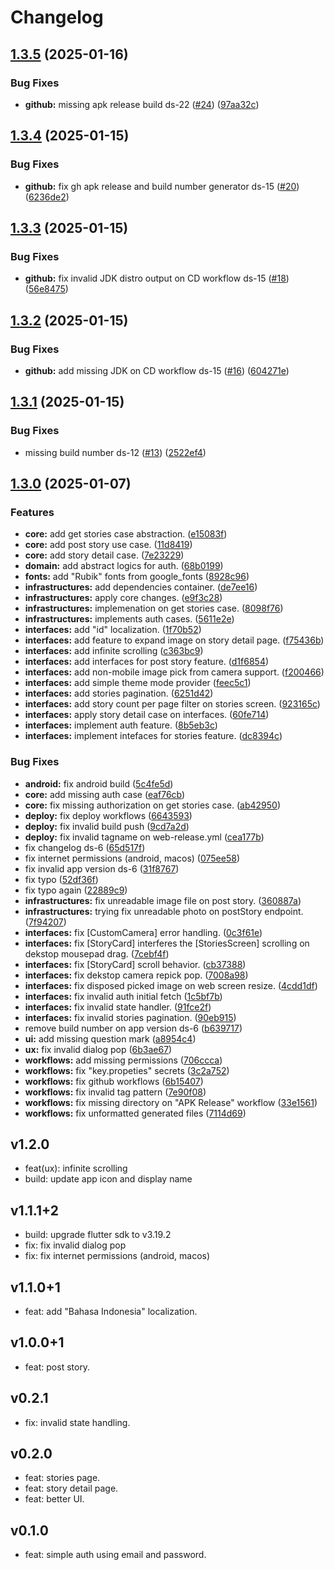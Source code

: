 # Changelog

## [1.3.5](https://github.com/KeidsID/dicoding_story_fl/compare/dicoding_story_fl-v1.3.4...dicoding_story_fl-v1.3.5) (2025-01-16)


### Bug Fixes

* **github:** missing apk release build ds-22 ([#24](https://github.com/KeidsID/dicoding_story_fl/issues/24)) ([97aa32c](https://github.com/KeidsID/dicoding_story_fl/commit/97aa32cc1e285cb21c232244f7f34fda7053aad5))

## [1.3.4](https://github.com/KeidsID/dicoding_story_fl/compare/dicoding_story_fl-v1.3.3...dicoding_story_fl-v1.3.4) (2025-01-15)


### Bug Fixes

* **github:** fix gh apk release and build number generator ds-15 ([#20](https://github.com/KeidsID/dicoding_story_fl/issues/20)) ([6236de2](https://github.com/KeidsID/dicoding_story_fl/commit/6236de21f735c8f10036d1e663d6c796037945db))

## [1.3.3](https://github.com/KeidsID/dicoding_story_fl/compare/dicoding_story_fl-v1.3.2...dicoding_story_fl-v1.3.3) (2025-01-15)


### Bug Fixes

* **github:** fix invalid JDK distro output on CD workflow ds-15 ([#18](https://github.com/KeidsID/dicoding_story_fl/issues/18)) ([56e8475](https://github.com/KeidsID/dicoding_story_fl/commit/56e84758676da3a8b41c2b531a47ebd0e2b364da))

## [1.3.2](https://github.com/KeidsID/dicoding_story_fl/compare/dicoding_story_fl-v1.3.1...dicoding_story_fl-v1.3.2) (2025-01-15)


### Bug Fixes

* **github:** add missing JDK on CD workflow ds-15 ([#16](https://github.com/KeidsID/dicoding_story_fl/issues/16)) ([604271e](https://github.com/KeidsID/dicoding_story_fl/commit/604271e24ff6e8d6083ce2d0232747ff34537b53))

## [1.3.1](https://github.com/KeidsID/dicoding_story_fl/compare/dicoding_story_fl-v1.3.0...dicoding_story_fl-v1.3.1) (2025-01-15)


### Bug Fixes

* missing build number ds-12 ([#13](https://github.com/KeidsID/dicoding_story_fl/issues/13)) ([2522ef4](https://github.com/KeidsID/dicoding_story_fl/commit/2522ef4f9e7dcc515f81a912628b6d83cf9ff824))

## [1.3.0](https://github.com/KeidsID/dicoding_story_fl/compare/dicoding_story_fl-v1.2.0...dicoding_story_fl-v1.3.0) (2025-01-07)


### Features

* **core:** add get stories case abstraction. ([e15083f](https://github.com/KeidsID/dicoding_story_fl/commit/e15083fb2613743961380680af6f000f45f49678))
* **core:** add post story use case. ([11d8419](https://github.com/KeidsID/dicoding_story_fl/commit/11d84197066868e174977497a07c26866fb43494))
* **core:** add story detail case. ([7e23229](https://github.com/KeidsID/dicoding_story_fl/commit/7e23229c983e7721d54d2318c122e7eaadfe31ef))
* **domain:** add abstract logics for auth. ([68b0199](https://github.com/KeidsID/dicoding_story_fl/commit/68b01996485600b9d6112bc1942332d6b34dfba3))
* **fonts:** add "Rubik" fonts from google_fonts ([8928c96](https://github.com/KeidsID/dicoding_story_fl/commit/8928c96431e0d61ca794885e54c10c07dc8f4f16))
* **infrastructures:** add dependencies container. ([de7ee16](https://github.com/KeidsID/dicoding_story_fl/commit/de7ee162be2507c83627aa4bca20b9944fc04ea0))
* **infrastructures:** apply core changes. ([e9f3c28](https://github.com/KeidsID/dicoding_story_fl/commit/e9f3c28c311f8d15b37ddb8f5f5c976536838371))
* **infrastructures:** implemenation on get stories case. ([8098f76](https://github.com/KeidsID/dicoding_story_fl/commit/8098f76d43a4f271170dcd198d224ce5b72393cb))
* **infrastructures:** implements auth cases. ([5611e2e](https://github.com/KeidsID/dicoding_story_fl/commit/5611e2e016bd564b5d9583b38466528535fe2f70))
* **interfaces:** add "id" localization. ([1f70b52](https://github.com/KeidsID/dicoding_story_fl/commit/1f70b52350d719e19dd37629148fc595ff1d5ce3))
* **interfaces:** add feature to expand image on story detail page. ([f75436b](https://github.com/KeidsID/dicoding_story_fl/commit/f75436b883f8be1818caa3ab34852802087650d6))
* **interfaces:** add infinite scrolling ([c363bc9](https://github.com/KeidsID/dicoding_story_fl/commit/c363bc919ab2a8f99bc81313de6deeb61a8430cc))
* **interfaces:** add interfaces for post story feature. ([d1f6854](https://github.com/KeidsID/dicoding_story_fl/commit/d1f68540ac8df37ca15693500d942caaa70b1bab))
* **interfaces:** add non-mobile image pick from camera support. ([f200466](https://github.com/KeidsID/dicoding_story_fl/commit/f200466680e65c9652daa36a6bc24117614673ee))
* **interfaces:** add simple theme mode provider ([feec5c1](https://github.com/KeidsID/dicoding_story_fl/commit/feec5c19bc91669ba992eaf012e437530c635a3c))
* **interfaces:** add stories pagination. ([6251d42](https://github.com/KeidsID/dicoding_story_fl/commit/6251d42f6f620f30a2c49692ac0190ae2b108a04))
* **interfaces:** add story count per page filter on stories screen. ([923165c](https://github.com/KeidsID/dicoding_story_fl/commit/923165cb2c43ff435715af33278b1fa27e3ff385))
* **interfaces:** apply story detail case on interfaces. ([60fe714](https://github.com/KeidsID/dicoding_story_fl/commit/60fe7140556763c6680fc433e3bdafcc389cf8f6))
* **interfaces:** implement auth feature. ([8b5eb3c](https://github.com/KeidsID/dicoding_story_fl/commit/8b5eb3c7ef8fcb3f516f5fefcc151ab18dd2cdd6))
* **interfaces:** implement intefaces for stories feature. ([dc8394c](https://github.com/KeidsID/dicoding_story_fl/commit/dc8394c5648b1d4f008b2004b096cb8c1c4d5442))


### Bug Fixes

* **android:** fix android build ([5c4fe5d](https://github.com/KeidsID/dicoding_story_fl/commit/5c4fe5d425c49b308251ffd00e9a3c0137212ed5))
* **core:** add missing auth case ([eaf76cb](https://github.com/KeidsID/dicoding_story_fl/commit/eaf76cb4d909f015e73abe0d14334329946d0ab3))
* **core:** fix missing authorization on get stories case. ([ab42950](https://github.com/KeidsID/dicoding_story_fl/commit/ab429509c6745d18ebf12a4722399a0089900b27))
* **deploy:** fix deploy workflows ([6643593](https://github.com/KeidsID/dicoding_story_fl/commit/664359373b7060785568e5644c3dea51fb1e7c2e))
* **deploy:** fix invalid build push ([9cd7a2d](https://github.com/KeidsID/dicoding_story_fl/commit/9cd7a2dfdeeb4bf8364ca5db811a68b9d145c5d3))
* **deploy:** fix invalid tagname on web-release.yml ([cea177b](https://github.com/KeidsID/dicoding_story_fl/commit/cea177b9ea3cd208e70a44dcf72496972dc4dbee))
* fix changelog ds-6 ([65d517f](https://github.com/KeidsID/dicoding_story_fl/commit/65d517f5e4ff09ae2935cd8d4d0cdd6e4ee4e699))
* fix internet permissions (android, macos) ([075ee58](https://github.com/KeidsID/dicoding_story_fl/commit/075ee58812c4bc98433ed8abc68f36a796760527))
* fix invalid app version ds-6 ([31f8767](https://github.com/KeidsID/dicoding_story_fl/commit/31f8767bb7728130ce3ca1e25322215c81b36dc7))
* fix typo ([52df36f](https://github.com/KeidsID/dicoding_story_fl/commit/52df36f1bbc5339bcfc990866f097a063131dfc8))
* fix typo again ([22889c9](https://github.com/KeidsID/dicoding_story_fl/commit/22889c98d2c197b61a872f89d909f175a385c2df))
* **infrastructures:** fix unreadable image file on post story. ([360887a](https://github.com/KeidsID/dicoding_story_fl/commit/360887a8b3fb1eaff260121fb6ee555b4592d30d))
* **infrastructures:** trying fix unreadable photo on postStory endpoint. ([7f94207](https://github.com/KeidsID/dicoding_story_fl/commit/7f942079d3418dd5f9fa4cdac135da6635da1bb6))
* **interfaces:** fix [CustomCamera] error handling. ([0c3f61e](https://github.com/KeidsID/dicoding_story_fl/commit/0c3f61eb3b9b657c8cbea067a39b3bd6ac9d51a0))
* **interfaces:** fix [StoryCard] interferes the [StoriesScreen] scrolling on dekstop mousepad drag. ([7cebf4f](https://github.com/KeidsID/dicoding_story_fl/commit/7cebf4f680dbead9cf9adae6a032b6aced3f89d6))
* **interfaces:** fix [StoryCard] scroll behavior. ([cb37388](https://github.com/KeidsID/dicoding_story_fl/commit/cb37388b518e604f710a00425fc33688b9781b9d))
* **interfaces:** fix dekstop camera repick pop. ([7008a98](https://github.com/KeidsID/dicoding_story_fl/commit/7008a9887fae69f987dfd107ee7a707050815198))
* **interfaces:** fix disposed picked image on web screen resize. ([4cdd1df](https://github.com/KeidsID/dicoding_story_fl/commit/4cdd1df16901f21dbe36a91ce7cfc843ba8acf00))
* **interfaces:** fix invalid auth initial fetch ([1c5bf7b](https://github.com/KeidsID/dicoding_story_fl/commit/1c5bf7b38b2f2d2f77d8fefc28ffb4c8836d8381))
* **interfaces:** fix invalid state handler. ([91fce2f](https://github.com/KeidsID/dicoding_story_fl/commit/91fce2f87aa1fc24bfae05e6e16d2fa3a3a04a57))
* **interfaces:** fix invalid stories pagination. ([90eb915](https://github.com/KeidsID/dicoding_story_fl/commit/90eb9154562c2a14ff60e39c466690b2dec4fdf5))
* remove build number on app version ds-6 ([b639717](https://github.com/KeidsID/dicoding_story_fl/commit/b6397178be0161399ed9da4a8fce34d330dee7ae))
* **ui:** add missing question mark ([a8954c4](https://github.com/KeidsID/dicoding_story_fl/commit/a8954c4a02141e19dc4792dd6d0a4adee2b13e36))
* **ux:** fix invalid dialog pop ([6b3ae67](https://github.com/KeidsID/dicoding_story_fl/commit/6b3ae674d4911e3d163867f2cda6258a30643e2d))
* **workflows:** add missing permissions ([706ccca](https://github.com/KeidsID/dicoding_story_fl/commit/706cccaaba34634bf7b397d248fecf88492a6eae))
* **workflows:** fix "key.propeties" secrets ([3c2a752](https://github.com/KeidsID/dicoding_story_fl/commit/3c2a752476642d7a1be301ee0661e9711611fcff))
* **workflows:** fix github workflows ([6b15407](https://github.com/KeidsID/dicoding_story_fl/commit/6b154078a3af5a66f29e136d5b45205f2d1cb761))
* **workflows:** fix invalid tag pattern ([7e90f08](https://github.com/KeidsID/dicoding_story_fl/commit/7e90f08022d5f9898d93a17d26f3bac0ce7f87cb))
* **workflows:** fix missing directory on "APK Release" workflow ([33e1561](https://github.com/KeidsID/dicoding_story_fl/commit/33e1561a87820ca901f7481d7c944380c567cf9b))
* **workflows:** fix unformatted generated files ([7114d69](https://github.com/KeidsID/dicoding_story_fl/commit/7114d6928e264c12b8071480863d7cc00a5cf171))

## v1.2.0

- feat(ux): infinite scrolling
- build: update app icon and display name

## v1.1.1+2

- build: upgrade flutter sdk to v3.19.2
- fix: fix invalid dialog pop
- fix: fix internet permissions (android, macos)

## v1.1.0+1

- feat: add "Bahasa Indonesia" localization.

## v1.0.0+1

- feat: post story.

## v0.2.1

- fix: invalid state handling.

## v0.2.0

- feat: stories page.
- feat: story detail page.
- feat: better UI.

## v0.1.0

- feat: simple auth using email and password.
